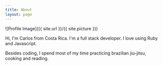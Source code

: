 ```yaml
---
title: About
layout: page
---
```

![Profile Image]({{ site.url }}/{{ site.picture }})

<p>
Hi, I'm Carlos from Costa Rica. I'm a full stack developer. I love using Ruby and Javascript.
</p>
<p>
Besides coding, I spend most of my time practicing brazilian jiu-jitsu, cooking and reading.
</p>
